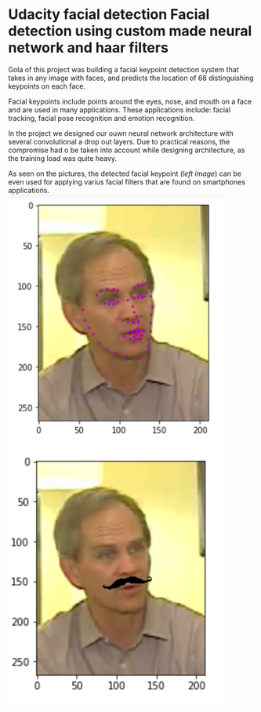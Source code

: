 # Udacity facial detection  Facial detection using custom made neural network and haar filters

Gola of this project was building a facial keypoint detection system that takes in any image with faces, and predicts the location of 68 distinguishing keypoints on each face.

Facial keypoints include points around the eyes, nose, and mouth on a face and are used in many applications. These applications include: facial tracking, facial pose recognition and emotion recognition. 

In the project we designed our ouwn neural network architecture with several convolutional a drop out layers. Due to practical reasons, the compromise had o be taken into account while designing architecture, as the training load was quite heavy.

As seen on the pictures, the detected facial keypoint (<i>left image</i>) can be even used for applying varius facial filters that are found on smartphones applications.
<img src="https://github.com/koles289/Udacity_facial_detection/blob/master/Face_keypoints.png " width="440"> <img src="https://github.com/koles289/Udacity_facial_detection/blob/master/Face_filter.png" width="440">

